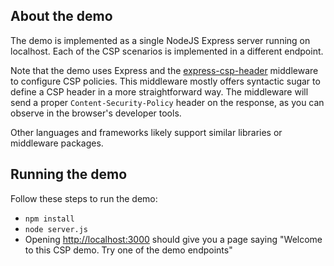 ## About the demo

The demo is implemented as a single NodeJS Express server running on localhost. Each of the CSP scenarios is implemented in a different endpoint.

Note that the demo uses Express and the [express-csp-header](https://www.npmjs.com/package/express-csp-header) middleware to configure CSP policies. This middleware mostly offers syntactic sugar to define a CSP header in a more straightforward way. The middleware will send a proper `Content-Security-Policy` header on the response, as you can observe in the browser's developer tools.

Other languages and frameworks likely support similar libraries or middleware packages.


## Running the demo

Follow these steps to run the demo:

* `npm install`
* `node server.js`
* Opening [http://localhost:3000](http://localhost:3000) should give you a page saying "Welcome to this CSP demo. Try one of the demo endpoints"
